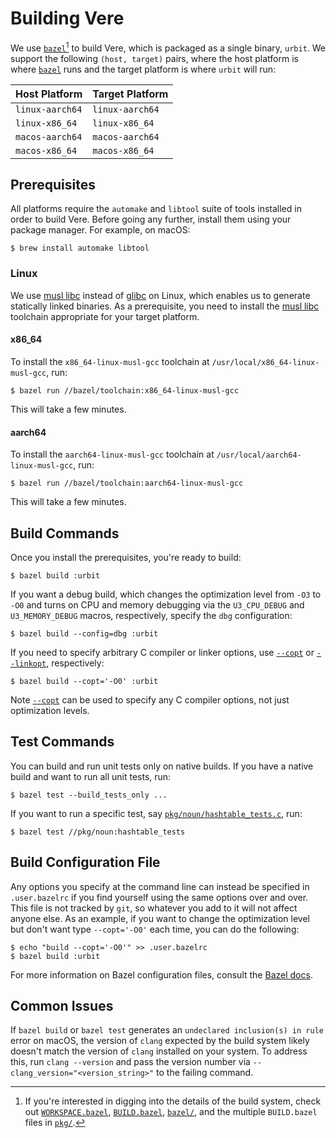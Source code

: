 # Building Vere

We use [`bazel`][bazel][^1] to build Vere, which is packaged as a single binary,
`urbit`. We support the following `(host, target)` pairs, where the host platform
is where [`bazel`][bazel] runs and the target platform is where `urbit` will
run:

| Host Platform  | Target Platform |
|----------------|-----------------|
| `linux-aarch64`| `linux-aarch64` |
| `linux-x86_64` | `linux-x86_64`  |
| `macos-aarch64`| `macos-aarch64` |
| `macos-x86_64` | `macos-x86_64`  |

## Prerequisites

All platforms require the `automake` and `libtool` suite of tools installed in
order to build Vere. Before going any further, install them using your package
manager. For example, on macOS:

```console
$ brew install automake libtool
```

### Linux

We use [musl libc][musl libc] instead of [glibc][glibc] on Linux, which enables us
to generate statically linked binaries. As a prerequisite, you need to install
the [musl libc][musl libc] toolchain appropriate for your target platform.

#### x86_64

To install the `x86_64-linux-musl-gcc` toolchain at
`/usr/local/x86_64-linux-musl-gcc`, run:
```console
$ bazel run //bazel/toolchain:x86_64-linux-musl-gcc
```

This will take a few minutes.

#### aarch64

To install the `aarch64-linux-musl-gcc` toolchain at
`/usr/local/aarch64-linux-musl-gcc`, run:
```console
$ bazel run //bazel/toolchain:aarch64-linux-musl-gcc
```

This will take a few minutes.

## Build Commands

Once you install the prerequisites, you're ready to build:
```console
$ bazel build :urbit
```

If you want a debug build, which changes the optimization level from `-O3` to
`-O0` and turns on CPU and memory debugging via the `U3_CPU_DEBUG` and
`U3_MEMORY_DEBUG` macros, respectively, specify the `dbg` configuration:
```console
$ bazel build --config=dbg :urbit
```

If you need to specify arbitrary C compiler or linker options, use
[`--copt`][copt] or [`--linkopt`][linkopt], respectively:
```console
$ bazel build --copt='-O0' :urbit
```

Note [`--copt`][copt] can be used to specify any C compiler options, not just
optimization levels.

## Test Commands

You can build and run unit tests only on native builds. If you have a native
build and want to run all unit tests, run:
```console
$ bazel test --build_tests_only ...
```

If you want to run a specific test, say
[`pkg/noun/hashtable_tests.c`](pkg/noun/hashtable_tests.c), run:
```console
$ bazel test //pkg/noun:hashtable_tests
```

## Build Configuration File

Any options you specify at the command line can instead be specified in
`.user.bazelrc` if you find yourself using the same options over and over. This
file is not tracked by `git`, so whatever you add to it will not affect anyone
else. As an example, if you want to change the optimization level but don't want
type `--copt='-O0'` each time, you can do the following:
```console
$ echo "build --copt='-O0'" >> .user.bazelrc
$ bazel build :urbit
```

For more information on Bazel configuration files, consult the
[Bazel docs][bazel-config].

## Common Issues

If `bazel build` or `bazel test` generates an `undeclared inclusion(s) in rule`
error on macOS, the version of `clang` expected by the build system likely
doesn't match the version of `clang` installed on your system. To address this,
run `clang --version` and pass the version number via
`--clang_version="<version_string>"` to the failing command.

[^1]: If you're interested in digging into the details of the build system,
      check out [`WORKSPACE.bazel`](WORKSPACE.bazel),
      [`BUILD.bazel`](BUILD.bazel), [`bazel/`](bazel), and the multiple
      `BUILD.bazel` files in [`pkg/`](pkg).

[bazel]: https://bazel.build
[bazel-config]: https://bazel.build/run/bazelrc
[copt]: https://bazel.build/docs/user-manual#copt
[glibc]: https://www.gnu.org/software/libc
[linkopt]: https://bazel.build/docs/user-manual#linkopt
[musl libc]: https://musl.libc.org
